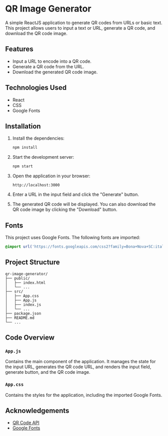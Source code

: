 
# QR Image Generator

A simple ReactJS application to generate QR codes from URLs or basic text. This project allows users to input a text or URL, generate a QR code, and download the QR code image.

## Features

- Input a URL to encode into a QR code.
- Generate a QR code from the URL.
- Download the generated QR code image.

## Technologies Used

- React
- CSS
- Google Fonts

## Installation

1. Install the dependencies:
    ```bash
    npm install
    ```

2. Start the development server:
    ```bash
    npm start
    ```

3. Open the application in your browser:
    ```
    http://localhost:3000
    ```

2. Enter a URL in the input field and click the "Generate" button.

3. The generated QR code will be displayed. You can also download the QR code image by clicking the "Download" button.

## Fonts

This project uses Google Fonts. The following fonts are imported:

```css
@import url('https://fonts.googleapis.com/css2?family=Bona+Nova+SC:ital,wght@0,400;0,700;1,400&family=Inter:wght@100..900&family=Montserrat:ital,wght@0,100..900;1,100..900&display=swap');
```

## Project Structure

```
qr-image-generator/
├── public/
│   ├── index.html
│   └── ...
├── src/
│   ├── App.css
│   ├── App.js
│   ├── index.js
│   └── ...
├── package.json
├── README.md
└── ...
```

## Code Overview

### `App.js`

Contains the main component of the application. It manages the state for the input URL, generates the QR code URL, and renders the input field, generate button, and the QR code image.

### `App.css`

Contains the styles for the application, including the imported Google Fonts.

## Acknowledgements

- [QR Code API](https://goqr.me/api/)
- [Google Fonts](https://fonts.google.com/)
